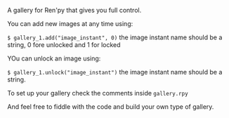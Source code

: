A gallery for Ren'py that gives you full control.

You can add new images at any time using:

`$ gallery_1.add("image_instant", 0)` the image instant name should be a string, 0 fore unlocked and 1 for locked

YOu can unlock an image using:

`$ gallery_1.unlock("image_instant")` the image instant name should be a string.


To set up your gallery check the comments inside `gallery.rpy`

And feel free to fiddle with the code and build your own type of gallery.
